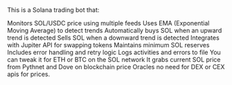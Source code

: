 This is a Solana trading bot that:

Monitors SOL/USDC price using multiple feeds
Uses EMA (Exponential Moving Average) to detect trends
Automatically buys SOL when an upward trend is detected
Sells SOL when a downward trend is detected
Integrates with Jupiter API for swapping tokens
Maintains minimum SOL reserves
Includes error handling and retry logic
Logs activities and errors to file
You can tweak it for ETH or BTC on the SOL network
It grabs current SOL price from Pythnet and Dove on blockchain price Oracles no need for DEX or CEX apis for prices.
